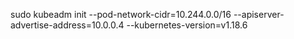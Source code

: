 sudo kubeadm init --pod-network-cidr=10.244.0.0/16 --apiserver-advertise-address=10.0.0.4 --kubernetes-version=v1.18.6
